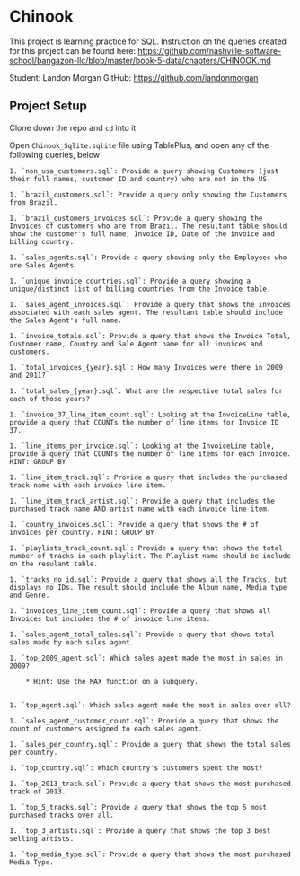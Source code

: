 # Chinook

This project is learning practice for SQL. Instruction on the queries created for this project can be found here: https://github.com/nashville-software-school/bangazon-llc/blob/master/book-5-data/chapters/CHINOOK.md

Student: Landon Morgan
GitHub: https://github.com/iandonmorgan

## Project Setup

Clone down the repo and `cd` into it

Open `Chinook_Sqlite.sqlite` file using TablePlus, and open any of the following queries, below

    1. `non_usa_customers.sql`: Provide a query showing Customers (just their full names, customer ID and country) who are not in the US.

    1. `brazil_customers.sql`: Provide a query only showing the Customers from Brazil.

    1. `brazil_customers_invoices.sql`: Provide a query showing the Invoices of customers who are from Brazil. The resultant table should show the customer's full name, Invoice ID, Date of the invoice and billing country.

    1. `sales_agents.sql`: Provide a query showing only the Employees who are Sales Agents.

    1. `unique_invoice_countries.sql`: Provide a query showing a unique/distinct list of billing countries from the Invoice table.

    1. `sales_agent_invoices.sql`: Provide a query that shows the invoices associated with each sales agent. The resultant table should include the Sales Agent's full name.

    1. `invoice_totals.sql`: Provide a query that shows the Invoice Total, Customer name, Country and Sale Agent name for all invoices and customers.

    1. `total_invoices_{year}.sql`: How many Invoices were there in 2009 and 2011?

    1. `total_sales_{year}.sql`: What are the respective total sales for each of those years?

    1. `invoice_37_line_item_count.sql`: Looking at the InvoiceLine table, provide a query that COUNTs the number of line items for Invoice ID 37.

    1. `line_items_per_invoice.sql`: Looking at the InvoiceLine table, provide a query that COUNTs the number of line items for each Invoice. HINT: GROUP BY

    1. `line_item_track.sql`: Provide a query that includes the purchased track name with each invoice line item.

    1. `line_item_track_artist.sql`: Provide a query that includes the purchased track name AND artist name with each invoice line item.

    1. `country_invoices.sql`: Provide a query that shows the # of invoices per country. HINT: GROUP BY

    1. `playlists_track_count.sql`: Provide a query that shows the total number of tracks in each playlist. The Playlist name should be include on the resulant table.

    1. `tracks_no_id.sql`: Provide a query that shows all the Tracks, but displays no IDs. The result should include the Album name, Media type and Genre.

    1. `invoices_line_item_count.sql`: Provide a query that shows all Invoices but includes the # of invoice line items.

    1. `sales_agent_total_sales.sql`: Provide a query that shows total sales made by each sales agent.

    1. `top_2009_agent.sql`: Which sales agent made the most in sales in 2009?

        * Hint: Use the MAX function on a subquery.


    1. `top_agent.sql`: Which sales agent made the most in sales over all?

    1. `sales_agent_customer_count.sql`: Provide a query that shows the count of customers assigned to each sales agent.

    1. `sales_per_country.sql`: Provide a query that shows the total sales per country.

    1. `top_country.sql`: Which country's customers spent the most?

    1. `top_2013_track.sql`: Provide a query that shows the most purchased track of 2013.

    1. `top_5_tracks.sql`: Provide a query that shows the top 5 most purchased tracks over all.

    1. `top_3_artists.sql`: Provide a query that shows the top 3 best selling artists.

    1. `top_media_type.sql`: Provide a query that shows the most purchased Media Type.